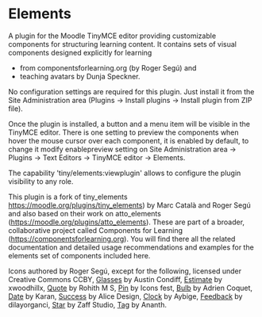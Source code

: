 # Elements

A plugin for the Moodle TinyMCE editor providing customizable components for structuring learning content. It contains sets of visual components designed explicitly for learning
* from componentsforlearning.org (by Roger Segú) and 
* teaching avatars by Dunja Speckner.

No configuration settings are required for this plugin. Just install it from the Site Administration area (Plugins → Install plugins → Install plugin from ZIP file). 

Once the plugin is installed, a button and a menu item will be visible in the TinyMCE editor. There is one setting to preview the components when hover the mouse cursor over each component, it is enabled by default, to change it modify enablepreview setting on Site Administration area → Plugins → Text Editors → TinyMCE editor → Elements.

The capability 'tiny/elements:viewplugin' allows to configure the plugin visibility to any role.

This plugin is a fork of tiny_elements https://moodle.org/plugins/tiny_elements) by Marc Català and Roger Segú and also based on their work on atto_elements (https://moodle.org/plugins/atto_elements). These are part of a broader, collaborative project called Components for Learning (https://componentsforlearning.org). You will find there all the related documentation and detailed usage recommendations and examples for the elements set of components included here.

Icons authored by Roger Segú, except for the following, licensed under Creative Commons CCBY, [Glasses](https://thenounproject.com/icon/70907/) by Austin Condiff, [Estimate](https://thenounproject.com/icon/1061038/) by xwoodhillx, [Quote](https://thenounproject.com/icon/77920/) by Rohith M S, [Pin](https://thenounproject.com/icon/689105/) by Icons fest, [Bulb](https://thenounproject.com/icon/1175583/) by Adrien Coquet, [Date](https://thenounproject.com/icon/1272092/) by Karan, [Success](https://thenounproject.com/icon/3405499/) by Alice Design, [Clock](https://thenounproject.com/icon/2310543/) by Aybige, [Feedback](https://thenounproject.com/icon/651868/) by dilayorganci, [Star](https://thenounproject.com/icon/1368720/) by Zaff Studio, [Tag](https://thenounproject.com/icon/938953/) by Ananth.
